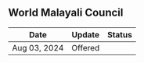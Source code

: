 ## World Malayali Council


| Date         | Update  | Status |
| ------------ | ------- | ------ |
| Aug 03, 2024 | Offered |        |

